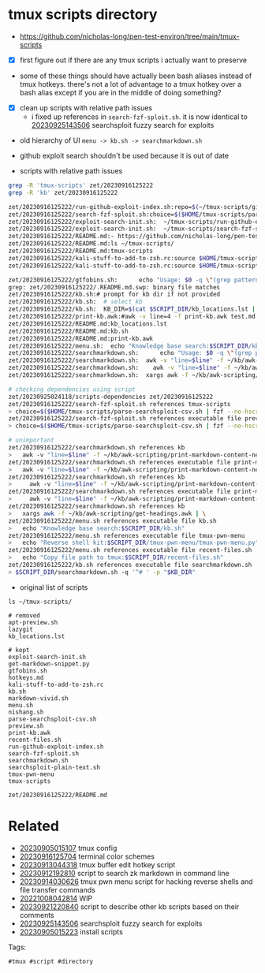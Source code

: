 # tmux scripts directory

- https://github.com/nicholas-long/pen-test-environ/tree/main/tmux-scripts
- [x] first figure out if there are any tmux scripts i actually want to preserve
- some of these things should have actually been bash aliases instead of tmux hotkeys. there's not a lot of advantage to a tmux hotkey over a bash alias except if you are in the middle of doing something?
- [x] clean up scripts with relative path issues
  - i fixed up references in `search-fzf-sploit.sh`. it is now identical to [20230925143506](/zet/20230925143506/README.md) searchsploit fuzzy search for exploits
- old hierarchy of UI `menu -> kb.sh -> searchmarkdown.sh`
- github exploit search shouldn't be used because it is out of date

- scripts with relative path issues
```bash
grep -R 'tmux-scripts' zet/20230916125222
grep -R 'kb' zet/20230916125222

zet/20230916125222/run-github-exploit-index.sh:repo=$(~/tmux-scripts/github-exploit-code-repository-index/browse.sh)
zet/20230916125222/search-fzf-sploit.sh:choice=$($HOME/tmux-scripts/parse-searchsploit-csv.sh | fzf --no-hscroll -d ':' --with-nth=2 --preview="$HOME/tmux-scripts/preview.sh {}")
zet/20230916125222/exploit-search-init.sh:  ~/tmux-scripts/run-github-exploit-index.sh
zet/20230916125222/exploit-search-init.sh:  ~/tmux-scripts/search-fzf-sploit.sh
zet/20230916125222/README.md:- https://github.com/nicholas-long/pen-test-environ/tree/main/tmux-scripts
zet/20230916125222/README.md:ls ~/tmux-scripts/
zet/20230916125222/README.md:tmux-scripts
zet/20230916125222/kali-stuff-to-add-to-zsh.rc:source $HOME/tmux-scripts/gruvbox.zsh-theme
zet/20230916125222/kali-stuff-to-add-to-zsh.rc:source $HOME/tmux-scripts/agnoster.zsh-theme

zet/20230916125222/gtfobins.sh:      echo "Usage: $0 -q \"(grep pattern)\" [ options ] kb_directory"
grep: zet/20230916125222/.README.md.swp: binary file matches
zet/20230916125222/kb.sh:# prompt for kb dir if not provided
zet/20230916125222/kb.sh:  # select kb
zet/20230916125222/kb.sh:  KB_DIR=$(cat $SCRIPT_DIR/kb_locations.lst | fzf --preview-window=$WINDOWLOC "--preview=bat --color=always {}/README.md")
zet/20230916125222/print-kb.awk:#awk -v line=4 -f print-kb.awk test.md
zet/20230916125222/README.md:kb_locations.lst
zet/20230916125222/README.md:kb.sh
zet/20230916125222/README.md:print-kb.awk
zet/20230916125222/menu.sh:  echo "Knowledge base search:$SCRIPT_DIR/kb.sh"
zet/20230916125222/searchmarkdown.sh:      echo "Usage: $0 -q \"(grep pattern)\" [ options ] kb_directory"
zet/20230916125222/searchmarkdown.sh:  awk -v "line=$line" -f ~/kb/awk-scripting/print-markdown-content-nested-in-heading.awk "$file" | bat --language=md --paging=never --style=plain --color=always
zet/20230916125222/searchmarkdown.sh:    awk -v "line=$line" -f ~/kb/awk-scripting/print-markdown-content-nested-in-heading.awk "$file" | tmux loadb -
zet/20230916125222/searchmarkdown.sh:  xargs awk -f ~/kb/awk-scripting/get-headings.awk | \

# checking dependencies using script
zet/20230925024118/scripts-dependencies zet/20230916125222
zet/20230916125222/search-fzf-sploit.sh references tmux-scripts
> choice=$($HOME/tmux-scripts/parse-searchsploit-csv.sh | fzf --no-hscroll -d ':' --with-nth=2 --preview="$HOME/tmux-scripts/preview.sh {}")
zet/20230916125222/search-fzf-sploit.sh references executable file preview.sh
> choice=$($HOME/tmux-scripts/parse-searchsploit-csv.sh | fzf --no-hscroll -d ':' --with-nth=2 --preview="$HOME/tmux-scripts/preview.sh {}")

# unimportant
zet/20230916125222/searchmarkdown.sh references kb
>   awk -v "line=$line" -f ~/kb/awk-scripting/print-markdown-content-nested-in-heading.awk "$file" | bat --language=md --paging=never --style=plain --color=always
zet/20230916125222/searchmarkdown.sh references executable file print-markdown-content-nested-in-heading.awk
>   awk -v "line=$line" -f ~/kb/awk-scripting/print-markdown-content-nested-in-heading.awk "$file" | bat --language=md --paging=never --style=plain --color=always
zet/20230916125222/searchmarkdown.sh references kb
>     awk -v "line=$line" -f ~/kb/awk-scripting/print-markdown-content-nested-in-heading.awk "$file" | tmux loadb -
zet/20230916125222/searchmarkdown.sh references executable file print-markdown-content-nested-in-heading.awk
>     awk -v "line=$line" -f ~/kb/awk-scripting/print-markdown-content-nested-in-heading.awk "$file" | tmux loadb -
zet/20230916125222/searchmarkdown.sh references kb
>   xargs awk -f ~/kb/awk-scripting/get-headings.awk | \
zet/20230916125222/menu.sh references executable file kb.sh
>   echo "Knowledge base search:$SCRIPT_DIR/kb.sh"
zet/20230916125222/menu.sh references executable file tmux-pwn-menu
>   echo "Reverse shell kit:$SCRIPT_DIR/tmux-pwn-menu/tmux-pwn-menu.py"
zet/20230916125222/menu.sh references executable file recent-files.sh
>   echo "Copy file path to tmux:$SCRIPT_DIR/recent-files.sh"
zet/20230916125222/kb.sh references executable file searchmarkdown.sh
> $SCRIPT_DIR/searchmarkdown.sh -q '^# ' -p "$KB_DIR"

```

- original list of scripts
```
ls ~/tmux-scripts/

# removed
apt-preview.sh
lazygit
kb_locations.lst

# kept
exploit-search-init.sh
get-markdown-snippet.py
gtfobins.sh
hotkeys.md
kali-stuff-to-add-to-zsh.rc
kb.sh
markdown-vivid.sh
menu.sh
nishang.sh
parse-searchsploit-csv.sh
preview.sh
print-kb.awk
recent-files.sh
run-github-exploit-index.sh
search-fzf-sploit.sh
searchmarkdown.sh
searchsploit-plain-text.sh
tmux-pwn-menu
tmux-scripts

```

` zet/20230916125222/README.md `

# Related

- [20230905015107](/zet/20230905015107/README.md) tmux config
- [20230916125704](/zet/20230916125704/README.md) terminal color schemes
- [20230913044318](/zet/20230913044318/README.md) tmux buffer edit hotkey script
- [20230912192810](/zet/20230912192810/README.md) script to search zk markdown in command line
- [20230914030626](/zet/20230914030626/README.md) tmux pwn menu script for hacking reverse shells and file transfer commands
- [20221008042814](/zet/20221008042814/README.md) WIP
- [20230921220840](/zet/20230921220840/README.md) script to describe other kb scripts based on their comments
- [20230925143506](/zet/20230925143506/README.md) searchsploit fuzzy search for exploits
- [20230905015223](/zet/20230905015223/README.md) install scripts

Tags:

    #tmux #script #directory
